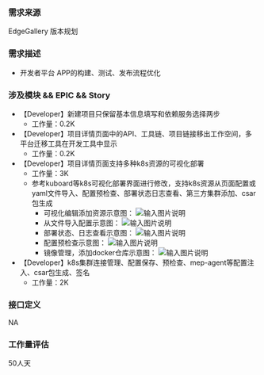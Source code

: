 ### 需求来源

EdgeGallery 版本规划

### 需求描述
- 开发者平台 APP的构建、测试、发布流程优化

### 涉及模块 && EPIC && Story
- 【Developer】新建项目只保留基本信息填写和依赖服务选择两步
    - 工作量：0.2K
- 【Developer】项目详情页面中的API、工具链、项目链接移出工作空间，多平台迁移工具在开发工具中显示
    - 工作量：0.2K
- 【Developer】项目详情页面支持多种k8s资源的可视化部署
    - 工作量：3K
    - 参考kuboard等k8s可视化部署界面进行修改，支持k8s资源从页面配置或yaml文件导入、配置预检查、部署状态日志查看、第三方集群添加、csar包生成
      - 可视化编辑添加资源示意图：
      ![输入图片说明](https://images.gitee.com/uploads/images/2020/0811/170833_fb25b157_7783954.jpeg "20200811165543.jpg")
      - 从文件导入配置示意图：
      ![输入图片说明](https://images.gitee.com/uploads/images/2020/0811/171002_2d7f4fa8_7783954.jpeg "20200811170953.jpg")
      - 部署状态、日志查看示意图：
      ![输入图片说明](https://images.gitee.com/uploads/images/2020/0811/171114_1130e86f_7783954.jpeg "20200811171109.jpg")
      - 配置预检查示意图：
      ![输入图片说明](https://images.gitee.com/uploads/images/2020/0811/171212_ae5b2e42_7783954.jpeg "20200811171205.jpg")
      - 镜像管理，添加docker仓库示意图：
      ![输入图片说明](https://images.gitee.com/uploads/images/2020/0811/171335_efc9ac1b_7783954.jpeg "20200811171329.jpg")
- 【Developer】k8s集群连接管理、配置保存、预检查、mep-agent等配置注入、csar包生成、签名
    - 工作量：2K

###  接口定义
NA

### 工作量评估
50人天